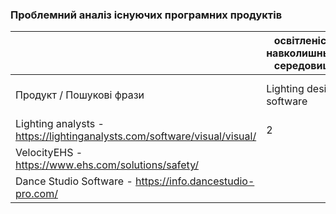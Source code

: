 ### Проблемний аналіз існуючих програмних продуктів
|                                                                          | освітленість навколишнього середовища     | безпека праці            | танці          | Тип ліцензії | Примітка    |
| ------------------------                                                 | ----------------------------------------- | ------------------------ | -------------- | ------------ | ----------- |
| Продукт / Пошукові фрази                                                 | Lighting design software                  | software for work safety | dance software | ------------ |             |
| Lighting analysts - https://lightinganalysts.com/software/visual/visual/ | 2                                         |                          |                | Proprietary  |             |
| VelocityEHS - https://www.ehs.com/solutions/safety/                      |                                           | 3                        |                | Shareware    |             |
| Dance Studio Software - https://info.dancestudio-pro.com/                |                                           |                          | 4              | Proprietary  |             |
